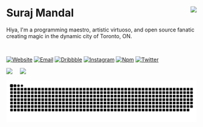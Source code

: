 <h1 align="left">Suraj Mandal<img src="https://visitcount.itsvg.in/api?id=surajmandalcell&label=Profile%20Views&color=9&icon=0&pretty=true" align="right" /></h1>

Hiya, I'm a programming maestro, artistic virtuoso, and open source fanatic creating magic in the dynamic city of Toronto, ON.

<br />

[![Website](https://img.shields.io/badge/website-01295c?style=for-the-badge&logo=About.me&logoColor=white)](https://surajmandal.in)
[![Email](https://img.shields.io/badge/email-2d1f3c?style=for-the-badge&logo=About.me&logoColor=white)](https://img.shields.io/badge/email-%E2%9C%89%EF%B8%8F-blue)
[![Dribbble](https://img.shields.io/badge/Dribbble-EA4C89?style=for-the-badge&logo=dribbble&logoColor=white)](https://img.shields.io/badge/dribbble-4-pink)
[![Instagram](	https://img.shields.io/badge/Instagram-E4405F?style=for-the-badge&logo=instagram&logoColor=white)](https://img.shields.io/badge/instagram-%F0%9F%91%8D-fd1d1d)
[![Npm](https://img.shields.io/badge/npm-CB3837?style=for-the-badge&logo=npm&logoColor=white)](https://img.shields.io/badge/npm-1%20pkg-green)
[![Twitter](https://img.shields.io/badge/Twitter-1DA1F2?style=for-the-badge&logo=twitter&logoColor=white)](https://img.shields.io/twitter/url?style=social&url=https%3A%2F%2Ftwitter.com%2Fsurajmandalcell)

<p align="left">
    <img src="https://firebasestorage.googleapis.com/v0/b/suraj-personal.appspot.com/o/gh%2Fstreak-image.svg?alt=media&token=3842b9a7-6e85-491d-99ca-e526accd3dd2" width="49.5%">
    &nbsp; &nbsp;
    <img src="https://firebasestorage.googleapis.com/v0/b/suraj-personal.appspot.com/o/gh%2Fstats-image.svg?alt=media&token=f3a64122-1195-4c8d-9000-ef08675a52f4" width="45%">
</p>

<picture>
  <source media="(prefers-color-scheme: dark)" srcset="dist/github-snake.svg?color_snake=#4489ec&color_dots=#2d333b,#14482e,#067238,#2dab47,#38d353" />
  <source media="(prefers-color-scheme: light)" srcset="dist/github-snake.svg" />
  <img alt="github-snake" src="dist/github-snake.svg" />
</picture>
